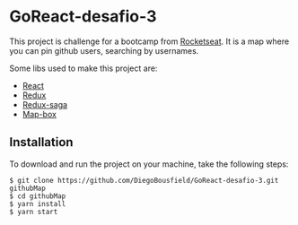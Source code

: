 # GoReact-desafio-3

This project is challenge for a bootcamp from [Rocketseat](https://rocketseat.com.br).
It is a map where you can pin github users, searching by usernames.

Some libs used to make this project are: 
* [React](https://reactjs.org/)
* [Redux](https://redux.js.org)
* [Redux-saga](https://redux-saga.js.org/)
* [Map-box](https://www.mapbox.com/)

## Installation 

To download and run the project on your machine, take the following steps: 

```
$ git clone https://github.com/DiegoBousfield/GoReact-desafio-3.git githubMap
$ cd githubMap
$ yarn install
$ yarn start
```

